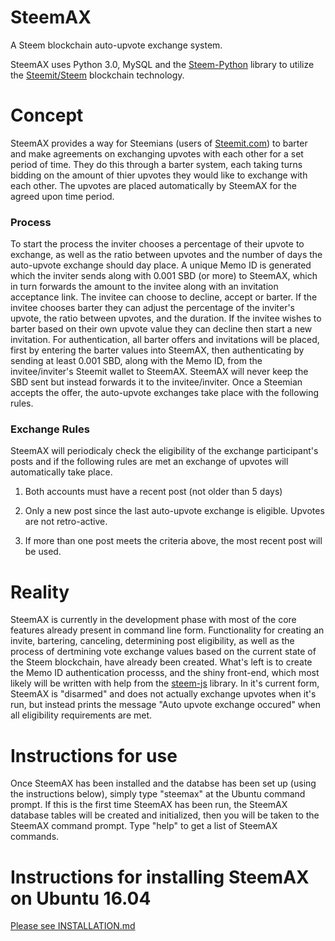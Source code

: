 # SteemAX

A Steem blockchain auto-upvote exchange system.

SteemAX uses Python 3.0, MySQL and the [Steem-Python](https://github.com/steemit/steem-python) library to utilize the [Steemit/Steem](https://github.com/steemit/steem) blockchain technology.

# Concept

SteemAX provides a way for Steemians (users of [Steemit.com](https://www.steemit.com)) to barter and make agreements on exchanging upvotes with each other for a set period of time. They do this through a barter system, each taking turns bidding on the amount of thier upvotes they would like to exchange with each other. The upvotes are placed automatically by SteemAX for the agreed upon time period.

### Process

To start the process the inviter chooses a percentage of their upvote to exchange, as well as the ratio between upvotes and the number of days the auto-upvote exchange should day place. A unique Memo ID is generated which the inviter sends along with 0.001 SBD (or more) to SteemAX, which in turn forwards the amount to the invitee along with an invitation acceptance link. The invitee can choose to decline, accept or barter. If the invitee chooses barter they can adjust the percentage of the inviter's upvote, the ratio between upvotes, and the duration. If the invitee wishes to barter based on their own upvote value they can decline then start a new invitation. For authentication, all barter offers and invitations will be placed, first by entering the barter values into SteemAX, then authenticating by sending at least 0.001 SBD, along with the Memo ID, from the invitee/inviter's Steemit wallet to SteemAX. SteemAX will never keep the SBD sent but instead forwards it to the invitee/inviter. Once a Steemian accepts the offer, the auto-upvote exchanges take place with the following rules.

### Exchange Rules

SteemAX will periodicaly check the eligibility of the exchange participant's posts and if the following rules are met an exchange of upvotes will automatically take place.

1) Both accounts must have a recent post (not older than 5 days)

2) Only a new post since the last auto-upvote exchange is eligible. Upvotes are not retro-active.

3) If more than one post meets the criteria above, the most recent post will be used.

# Reality

SteemAX is currently in the development phase with most of the core features already present in command line form. Functionality for creating an invite, bartering, canceling, determining post eligibility, as well as the process of dertmining vote exchange values based on the current state of the Steem blockchain, have already been created. What's left is to create the Memo ID authentication processs, and the shiny front-end, which most likely will be written with help from the [steem-js](https://github.com/steemit/steem-js) library. In it's current form, SteemAX is "disarmed" and does not actually exchange upvotes when it's run, but instead prints the message "Auto upvote exchange occured" when all eligibility requirements are met.

# Instructions for use

Once SteemAX has been installed and the databse has been set up (using the instructions below), simply type "steemax" at the Ubuntu command prompt. If this is the first time SteemAX has been run, the SteemAX database tables will be created and initialized, then you will be taken to the SteemAX command prompt. Type "help" to get a list of SteemAX commands.


# Instructions for installing SteemAX on Ubuntu 16.04

[Please see INSTALLATION.md](https://github.com/artolabs/steemax/installation.md)
